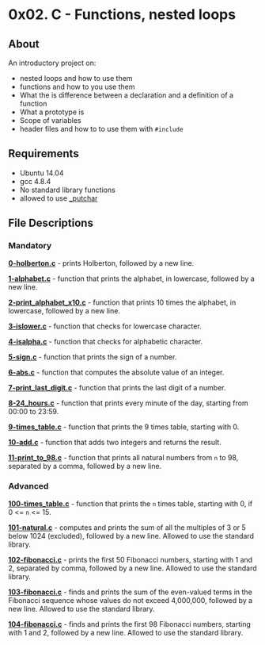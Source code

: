 # 0x02. C - Functions, nested loops
## About
An introductory project on:
- nested loops and how to use them
- functions and how to you use them
- What the is difference between a declaration and a definition of a function
- What a prototype is
- Scope of variables
- header files and how to to use them with `#include`
## Requirements
- Ubuntu 14.04
- gcc 4.8.4
- No standard library functions
- allowed to use [_putchar](https://github.com/holbertonschool/_putchar.c/blob/master/_putchar.c)
## File Descriptions
### Mandatory
**[0-holberton.c](0-holberton.c)** - prints Holberton, followed by a new line.

**[1-alphabet.c](1-alphabet.c)** - function that prints the alphabet, in lowercase, followed by a new line.

**[2-print_alphabet_x10.c](2-print_alphabet_x10.c)** - function that prints 10 times the alphabet, in lowercase, followed by a new line.

**[3-islower.c](3-islower.c)** - function that checks for lowercase character.

**[4-isalpha.c](4-isalpha.c)** - function that checks for alphabetic character.

**[5-sign.c](5-sign.c)** - function that prints the sign of a number.

**[6-abs.c](6-abs.c)** - function that computes the absolute value of an integer.

**[7-print_last_digit.c](7-print_last_digit.c)** - function that prints the last digit of a number.

**[8-24_hours.c](8-24_hours.c)** - function that prints every minute of the day, starting from 00:00 to 23:59.

**[9-times_table.c](9-times_table.c)** - function that prints the 9 times table, starting with 0.

**[10-add.c](10-add.c)** - function that adds two integers and returns the result.

**[11-print_to_98.c](11-print_to_98.c)** - function that prints all natural numbers from `n` to 98, separated by a comma, followed by a new line.

### Advanced
**[100-times_table.c](100-times_table.c)** - function that prints the `n` times table, starting with 0, if 0 <= `n` <= 15.

**[101-natural.c](101-natural.c)** - computes and prints the sum of all the multiples of 3 or 5 below 1024 (excluded), followed by a new line. Allowed to use the standard library.

**[102-fibonacci.c](102-fibonacci.c)** - prints the first 50 Fibonacci numbers, starting with 1 and 2, separated by comma, followed by a new line. Allowed to use the standard library.

**[103-fibonacci.c](103-fibonacci.c)** - finds and prints the sum of the even-valued terms in the Fibonacci sequence whose values do not exceed 4,000,000, followed by a new line. Allowed to use the standard library.

**[104-fibonacci.c](104-fibonacci.c)** - finds and prints the first 98 Fibonacci numbers, starting with 1 and 2, followed by a new line. Allowed to use the standard library.
